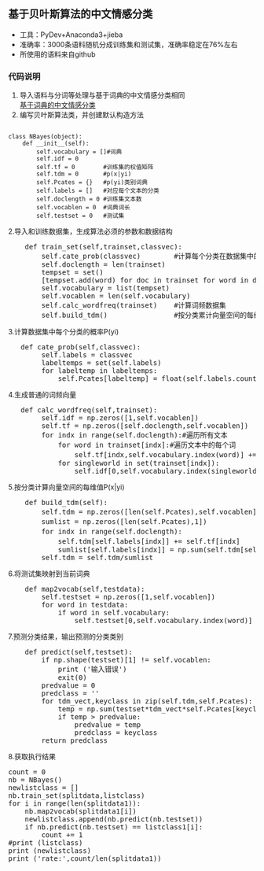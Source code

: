 ## 基于贝叶斯算法的中文情感分类
- 工具：PyDev+Anaconda3+jieba
- 准确率：3000条语料随机分成训练集和测试集，准确率稳定在76%左右
- 所使用的语料来自github
### 代码说明
1. 导入语料与分词等处理与基于词典的中文情感分类相同</br>
[基于词典的中文情感分类](https://github.com/panhaiqi/textpredition)
2. 编写贝叶斯算法类，并创建默认构造方法
<pre><code>
class NBayes(object):
    def __init__(self):
        self.vocabulary = []#词典
        self.idf = 0
        self.tf = 0        #训练集的权值矩阵
        self.tdm = 0       #p(x|yi)
        self.Pcates = {}   #p(yi)类别词典
        self.labels = []   #对应每个文本的分类
        self.doclength = 0 #训练集文本数
        self.vocablen = 0  #词典词长
        self.testset = 0   #测试集
</pre></code>
2.导入和训练数据集，生成算法必须的参数和数据结构
<pre>
    def train_set(self,trainset,classvec):
        self.cate_prob(classvec)        #计算每个分类在数据集中的概率p(x|yi)
        self.doclength = len(trainset)
        tempset = set()
        [tempset.add(word) for doc in trainset for word in doc]
        self.vocabulary = list(tempset)
        self.vocablen = len(self.vocabulary)
        self.calc_wordfreq(trainset)    #计算词频数据集
        self.build_tdm()                #按分类累计向量空间的每维值p(x|yi)
</pre>
3.计算数据集中每个分类的概率P(yi)
<pre>
   def cate_prob(self,classvec):
        self.labels = classvec
        labeltemps = set(self.labels)
        for labeltemp in labeltemps:
            self.Pcates[labeltemp] = float(self.labels.count(labeltemp))/float(len(self.labels))
</pre>
4.生成普通的词频向量
<pre>
   def calc_wordfreq(self,trainset):
        self.idf = np.zeros([1,self.vocablen])    
        self.tf = np.zeros([self.doclength,self.vocablen])
        for indx in range(self.doclength):#遍历所有文本
            for word in trainset[indx]:#遍历文本中的每个词
                self.tf[indx,self.vocabulary.index(word)] += 1  #找到文本的词在词典中加1
            for singleworld in set(trainset[indx]):
                self.idf[0,self.vocabulary.index(singleworld)] += 1
</pre>
5.按分类计算向量空间的每维值P(x|yi)
<pre>
    def build_tdm(self):
        self.tdm = np.zeros([len(self.Pcates),self.vocablen])   #类别行*词典列
        sumlist = np.zeros([len(self.Pcates),1])                #统计每个分类的总值
        for indx in range(self.doclength):                      #将同一类别的词向量空间值加总
            self.tdm[self.labels[indx]] += self.tf[indx]        #统计每个分类的总值
            sumlist[self.labels[indx]] = np.sum(self.tdm[self.labels[indx]])
        self.tdm = self.tdm/sumlist
</pre>
6.将测试集映射到当前词典
<pre>
    def map2vocab(self,testdata):
        self.testset = np.zeros([1,self.vocablen])
        for word in testdata:
            if word in self.vocabulary:
                self.testset[0,self.vocabulary.index(word)] += 1
</pre>
7.预测分类结果，输出预测的分类类别
<pre>
    def predict(self,testset):
        if np.shape(testset)[1] != self.vocablen:
            print ('输入错误')
            exit(0)
        predvalue = 0
        predclass = ''
        for tdm_vect,keyclass in zip(self.tdm,self.Pcates):
            temp = np.sum(testset*tdm_vect*self.Pcates[keyclass])
            if temp > predvalue:
                predvalue = temp
                predclass = keyclass
        return predclass
</pre>
8.获取执行结果
<pre>
count = 0
nb = NBayes() 
newlistclass = []
nb.train_set(splitdata,listclass)
for i in range(len(splitdata1)):
    nb.map2vocab(splitdata1[i])
    newlistclass.append(nb.predict(nb.testset))
    if nb.predict(nb.testset) == listclass1[i]:
        count += 1
#print (listclass)
print (newlistclass)
print ('rate:',count/len(splitdata1))
</pre>

